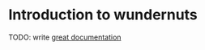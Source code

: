 # Introduction to wundernuts

TODO: write [great documentation](http://jacobian.org/writing/what-to-write/)

